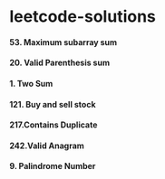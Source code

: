 # leetcode-solutions

#### 53. Maximum subarray sum
#### 20. Valid Parenthesis sum
#### 1. Two Sum
#### 121. Buy and sell stock
#### 217.Contains Duplicate
#### 242.Valid Anagram
#### 9. Palindrome Number
